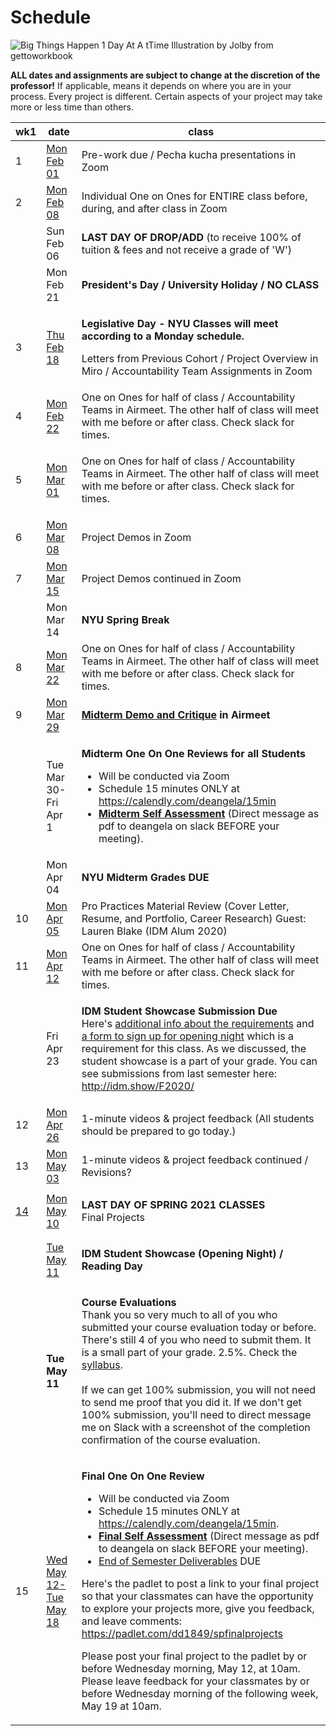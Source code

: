 # Schedule

![Big Things Happen 1 Day At A tTime Illustration by Jolby from gettoworkbook](../.gitbook/assets/gettoworkbook\_big\_things.png)

**ALL dates and assignments are subject to change at the discretion of the professor!** If applicable, means it depends on where you are in your process. Every project is different. Certain aspects of your project may take more or less time than others.

| wk1                     | date                                                                           | class                                                                                                                                                                                                                                                                                                                                                                                                                                                                                                                                                                                                                                                                                                                                                                                                                                                                                                                                                                                                                    |
| ----------------------- | ------------------------------------------------------------------------------ | ------------------------------------------------------------------------------------------------------------------------------------------------------------------------------------------------------------------------------------------------------------------------------------------------------------------------------------------------------------------------------------------------------------------------------------------------------------------------------------------------------------------------------------------------------------------------------------------------------------------------------------------------------------------------------------------------------------------------------------------------------------------------------------------------------------------------------------------------------------------------------------------------------------------------------------------------------------------------------------------------------------------------ |
| 1                       | [Mon Feb 01](week1\_detail.md)                                                 | Pre-work due / Pecha kucha presentations in Zoom                                                                                                                                                                                                                                                                                                                                                                                                                                                                                                                                                                                                                                                                                                                                                                                                                                                                                                                                                                         |
| 2                       | [Mon Feb 08](week2\_detail.md)                                                 | Individual One on Ones for ENTIRE class before, during, and after class in Zoom                                                                                                                                                                                                                                                                                                                                                                                                                                                                                                                                                                                                                                                                                                                                                                                                                                                                                                                                          |
|                         | Sun Feb 06                                                                     | **LAST DAY OF DROP/ADD** (to receive 100% of tuition & fees and not receive a grade of 'W')                                                                                                                                                                                                                                                                                                                                                                                                                                                                                                                                                                                                                                                                                                                                                                                                                                                                                                                              |
|                         | Mon Feb 21                                                                     | **President's Day / University Holiday / NO CLASS**                                                                                                                                                                                                                                                                                                                                                                                                                                                                                                                                                                                                                                                                                                                                                                                                                                                                                                                                                                      |
| 3                       | [Thu Feb 18](week3\_detail.md)                                                 | <p><strong>Legislative Day - NYU Classes will meet according to a Monday schedule.</strong></p><p>Letters from Previous Cohort / Project Overview in Miro /  Accountability Team Assignments in Zoom</p>                                                                                                                                                                                                                                                                                                                                                                                                                                                                                                                                                                                                                                                                                                                                                                                                                 |
| 4                       | [Mon Feb 22](week4\_detail.md)                                                 | One on Ones for half of class / Accountability Teams in Airmeet. The other half of class will meet with me before or after class. Check slack for times.                                                                                                                                                                                                                                                                                                                                                                                                                                                                                                                                                                                                                                                                                                                                                                                                                                                                 |
| 5                       | [Mon Mar 01](week5\_detail.md)                                                 | <p>One on Ones for half of class / Accountability Teams in Airmeet. The other half of class will meet with me before or after class. Check slack for times.<br></p>                                                                                                                                                                                                                                                                                                                                                                                                                                                                                                                                                                                                                                                                                                                                                                                                                                                      |
| 6                       | [Mon Mar 08](week6\_detail.md)                                                 | Project Demos in Zoom                                                                                                                                                                                                                                                                                                                                                                                                                                                                                                                                                                                                                                                                                                                                                                                                                                                                                                                                                                                                    |
| 7                       | [Mon Mar 15](week7\_detail.md)                                                 | Project Demos continued in Zoom                                                                                                                                                                                                                                                                                                                                                                                                                                                                                                                                                                                                                                                                                                                                                                                                                                                                                                                                                                                          |
|                         | Mon Mar 14                                                                     | **NYU Spring Break**                                                                                                                                                                                                                                                                                                                                                                                                                                                                                                                                                                                                                                                                                                                                                                                                                                                                                                                                                                                                     |
| 8                       | [Mon Mar 22](week8\_detail.md)                                                 | One on Ones for half of class / Accountability Teams in Airmeet. The other half of class will meet with me before or after class. Check slack for times.                                                                                                                                                                                                                                                                                                                                                                                                                                                                                                                                                                                                                                                                                                                                                                                                                                                                 |
| 9                       | [Mon Mar 29](week9\_detail.md)                                                 | [**Midterm Demo and Critique**](../critiques-demos-presentations-and-exhibition/midterm-project-demo-instructions.md) **in Airmeet**                                                                                                                                                                                                                                                                                                                                                                                                                                                                                                                                                                                                                                                                                                                                                                                                                                                                                     |
|                         | Tue Mar 30-Fri Apr 1                                                           | <p></p><p><strong>Midterm One On One Reviews for all Students</strong></p><ul><li>Will be conducted via Zoom</li><li>Schedule 15 minutes ONLY at <a href="https://calendly.com/deangela/15min">https://calendly.com/deangela/15min</a></li><li><a href="../end_of_semester_deliverables/midterm_self_assessment.md"><strong>Midterm Self Assessment</strong></a> (Direct message as pdf to deangela on slack BEFORE your meeting).</li></ul>                                                                                                                                                                                                                                                                                                                                                                                                                                                                                                                                                                             |
|                         | Mon Apr 04                                                                     | **NYU Midterm Grades DUE**                                                                                                                                                                                                                                                                                                                                                                                                                                                                                                                                                                                                                                                                                                                                                                                                                                                                                                                                                                                               |
| 10                      | [Mon Apr 05](week10\_detail.md)                                                | Pro Practices Material Review (Cover Letter, Resume, and Portfolio, Career Research)  Guest: Lauren Blake (IDM Alum 2020)                                                                                                                                                                                                                                                                                                                                                                                                                                                                                                                                                                                                                                                                                                                                                                                                                                                                                                |
| 11                      | [Mon Apr 12](week11\_detail.md)                                                | One on Ones for half of class / Accountability Teams in Airmeet. The other half of class will meet with me before or after class. Check slack for times.                                                                                                                                                                                                                                                                                                                                                                                                                                                                                                                                                                                                                                                                                                                                                                                                                                                                 |
|                         | Fri Apr 23                                                                     | <p><strong>IDM Student Showcase Submission Due</strong><br><strong></strong>Here's <a href="https://sites.google.com/nyu.edu/idmshow">additional info about the requirements</a> and <a href="https://sites.google.com/nyu.edu/idmshow/submission-form?authuser=0">a form to sign up for opening night</a> which is a requirement for this class. As we discussed, the student showcase is a part of your grade. You can see submissions from last semester here: <a href="http://idm.show/F2020/">http://idm.show/F2020/</a></p>                                                                                                                                                                                                                                                                                                                                                                                                                                                                                        |
| 12                      | [Mon Apr 26](week12\_detail.md)                                                | 1-minute videos & project feedback (All students should be prepared to go today.)                                                                                                                                                                                                                                                                                                                                                                                                                                                                                                                                                                                                                                                                                                                                                                                                                                                                                                                                        |
| 13                      | [Mon May 03](week13\_detail.md)                                                | 1-minute videos & project feedback continued / Revisions?                                                                                                                                                                                                                                                                                                                                                                                                                                                                                                                                                                                                                                                                                                                                                                                                                                                                                                                                                                |
| [14](week14\_detail.md) | [Mon May 10](week14\_detail.md)                                                | <p><strong>LAST DAY OF SPRING 2021 CLASSES</strong><br><strong></strong>Final Projects</p>                                                                                                                                                                                                                                                                                                                                                                                                                                                                                                                                                                                                                                                                                                                                                                                                                                                                                                                               |
|                         | [Tue May 11](../critiques-demos-presentations-and-exhibition/idm\_showcase.md) | <p><strong>IDM Student Showcase (Opening Night) / Reading Day</strong></p><p><strong></strong></p><p><strong></strong></p>                                                                                                                                                                                                                                                                                                                                                                                                                                                                                                                                                                                                                                                                                                                                                                                                                                                                                               |
|                         | **Tue May 11**                                                                 | <p><strong>Course Evaluations</strong><br>Thank you so very much to all of you who submitted your course evaluation today or before. There's still 4 of you who need to submit them. It is a small part of your grade. 2.5%. Check the <a href="../syllabus.md">syllabus</a>. <br><br>If we can get 100% submission, you will not need to send me proof that you did it. If we don't get 100% submission, you'll need to direct message me on Slack with a screenshot of the completion confirmation of the course evaluation.</p>                                                                                                                                                                                                                                                                                                                                                                                                                                                                                       |
| 15                      | [Wed May 12-Tue May 18](week15\_detail.md)                                     | <p> <strong>Final One On One Review</strong></p><ul><li>Will be conducted via Zoom</li><li>Schedule 15 minutes ONLY at <a href="https://calendly.com/deangela/15min">https://calendly.com/deangela/15min</a>.</li><li><a href="../end_of_semester_deliverables/final_self_assessment.md"><strong>Final Self Assessment</strong></a> (Direct message as pdf to deangela on slack BEFORE your meeting).</li><li><a href="../end_of_semester_deliverables/">End of Semester Deliverables</a> DUE</li></ul><p>Here's the padlet to post a link to your final project so that your classmates can have the opportunity to explore your projects more, give you feedback, and leave comments: <a href="https://padlet.com/dd1849/spfinalprojects">https://padlet.com/dd1849/spfinalprojects</a></p><p>Please post your final project to the padlet by or before Wednesday morning, May 12, at 10am. Please leave feedback for your classmates by or before Wednesday morning of the following week, May 19 at 10am.</p><p></p> |
